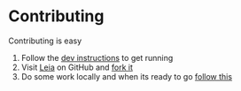 Contributing
============

Contributing is easy

1. Follow the [dev instructions](https://github.com/lando/leia#development) to get running
2. Visit [Leia](https://github.com/lando/leia) on GitHub and [fork it](https://guides.github.com/activities/forking/)
3. Do some work locally and when its ready to go [follow this](https://guides.github.com/introduction/flow/)

